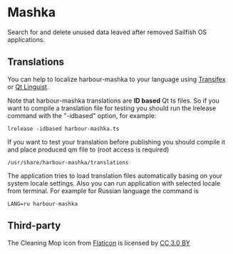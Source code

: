 # Mashka

Search for and delete unused data leaved after removed Sailfish OS applications.

## Translations

You can help to localize harbour-mashka to your language using [Transifex](https://www.transifex.com/mentaljam/harbour-mashka) or [Qt Linguist](http://doc.qt.io/qt-5/qtlinguist-index.html).

Note that harbour-mashka translations are **ID based** Qt ts files. So if you want to compile a translation file for testing you should run the lrelease command with the "-idbased" option, for example:

    lrelease -idbased harbour-mashka.ts

If you want to test your translation before publishing you should compile it and place produced qm file to (root access is required)

    /usr/share/harbour-mashka/translations

The application tries to load translation files automatically basing on your system locale settings. Also you can run application with selected locale from terminal. For example for Russian language the command is

    LANG=ru harbour-mashka

## Third-party

The Cleaning Mop icon from [Flaticon](https://www.flaticon.com/) is licensed by [CC 3.0 BY](http://creativecommons.org/licenses/by/3.0/)
